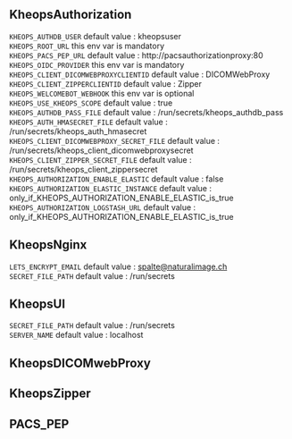 ## KheopsAuthorization

`KHEOPS_AUTHDB_USER` default value : kheopsuser<br>
`KHEOPS_ROOT_URL` this env var is mandatory<br>
`KHEOPS_PACS_PEP_URL` default value : http://pacsauthorizationproxy:80<br>
`KHEOPS_OIDC_PROVIDER` this env var is mandatory<br>
`KHEOPS_CLIENT_DICOMWEBPROXYCLIENTID` default value : DICOMWebProxy<br>
`KHEOPS_CLIENT_ZIPPERCLIENTID` default value : Zipper<br>
`KHEOPS_WELCOMEBOT_WEBHOOK` this env var is optional<br>
`KHEOPS_USE_KHEOPS_SCOPE` default value : true<br>
`KHEOPS_AUTHDB_PASS_FILE` default value : /run/secrets/kheops_authdb_pass<br>
`KHEOPS_AUTH_HMASECRET_FILE` default value : /run/secrets/kheops_auth_hmasecret<br>
`KHEOPS_CLIENT_DICOMWEBPROXY_SECRET_FILE` default value : /run/secrets/kheops_client_dicomwebproxysecret<br>
`KHEOPS_CLIENT_ZIPPER_SECRET_FILE` default value : /run/secrets/kheops_client_zippersecret<br>
`KHEOPS_AUTHORIZATION_ENABLE_ELASTIC` default value : false<br>
`KHEOPS_AUTHORIZATION_ELASTIC_INSTANCE` default value : only_if_KHEOPS_AUTHORIZATION_ENABLE_ELASTIC_is_true<br>
`KHEOPS_AUTHORIZATION_LOGSTASH_URL` default value : only_if_KHEOPS_AUTHORIZATION_ENABLE_ELASTIC_is_true<br>
## KheopsNginx

`LETS_ENCRYPT_EMAIL` default value : spalte@naturalimage.ch<br>
`SECRET_FILE_PATH` default value : /run/secrets<br>
## KheopsUI

`SECRET_FILE_PATH` default value : /run/secrets<br>
`SERVER_NAME` default value : localhost<br>
## KheopsDICOMwebProxy

## KheopsZipper

## PACS_PEP

